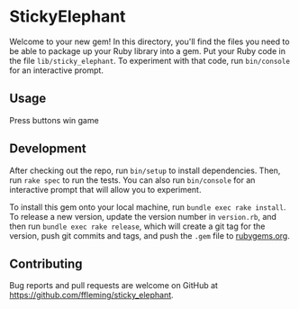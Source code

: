 # StickyElephant

Welcome to your new gem! In this directory, you'll find the files you need to be able to package up your Ruby library into a gem. Put your Ruby code in the file `lib/sticky_elephant`. To experiment with that code, run `bin/console` for an interactive prompt.

## Usage

Press buttons win game

## Development

After checking out the repo, run `bin/setup` to install dependencies. Then, run `rake spec` to run the tests. You can also run `bin/console` for an interactive prompt that will allow you to experiment.

To install this gem onto your local machine, run `bundle exec rake install`. To release a new version, update the version number in `version.rb`, and then run `bundle exec rake release`, which will create a git tag for the version, push git commits and tags, and push the `.gem` file to [rubygems.org](https://rubygems.org).

## Contributing

Bug reports and pull requests are welcome on GitHub at https://github.com/ffleming/sticky_elephant.

